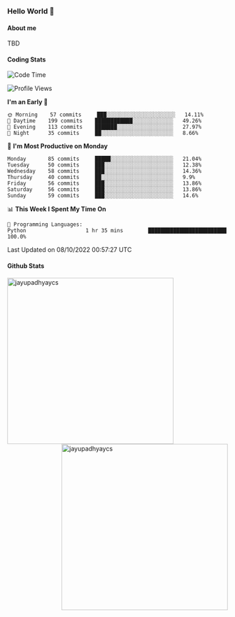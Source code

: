 ### Hello World 👋
#### About me
TBD
#### Coding Stats
<!--START_SECTION:waka-->
![Code Time](http://img.shields.io/badge/Code%20Time-214%20hrs%2028%20mins-blue)

![Profile Views](http://img.shields.io/badge/Profile%20Views-0-blue)

**I'm an Early 🐤** 

```text
🌞 Morning    57 commits     ███░░░░░░░░░░░░░░░░░░░░░░   14.11% 
🌆 Daytime    199 commits    ████████████░░░░░░░░░░░░░   49.26% 
🌃 Evening    113 commits    ███████░░░░░░░░░░░░░░░░░░   27.97% 
🌙 Night      35 commits     ██░░░░░░░░░░░░░░░░░░░░░░░   8.66%

```
📅 **I'm Most Productive on Monday** 

```text
Monday       85 commits     █████░░░░░░░░░░░░░░░░░░░░   21.04% 
Tuesday      50 commits     ███░░░░░░░░░░░░░░░░░░░░░░   12.38% 
Wednesday    58 commits     ███░░░░░░░░░░░░░░░░░░░░░░   14.36% 
Thursday     40 commits     ██░░░░░░░░░░░░░░░░░░░░░░░   9.9% 
Friday       56 commits     ███░░░░░░░░░░░░░░░░░░░░░░   13.86% 
Saturday     56 commits     ███░░░░░░░░░░░░░░░░░░░░░░   13.86% 
Sunday       59 commits     ███░░░░░░░░░░░░░░░░░░░░░░   14.6%

```


📊 **This Week I Spent My Time On** 

```text
💬 Programming Languages: 
Python                   1 hr 35 mins        █████████████████████████   100.0%

```


 Last Updated on 08/10/2022 00:57:27 UTC
<!--END_SECTION:waka-->
#### Github Stats

<p  ><img align="left" src="https://github-readme-stats.vercel.app/api/top-langs?username=jayupadhyaycs&theme=tokyonight&show_icons=true&locale=en&layout=compact" alt="jayupadhyaycs" width="380px"  /> 
<img align="right" src="https://github-readme-streak-stats.herokuapp.com/?user=jayupadhyaycs&theme=tokyonight&" alt="jayupadhyaycs" width="380px"/>
</p>




<!--
**JayUpadhyayCS/JayUpadhyayCS** is a ✨ _special_ ✨ repository because its `README.md` (this file) appears on your GitHub profile.

Here are some ideas to get you started:

- 🔭 I’m currently working on ...
- 🌱 I’m currently learning ...
- 👯 I’m looking to collaborate on ...
- 🤔 I’m looking for help with ...
- 💬 Ask me about ...
- 📫 How to reach me: ...
- 😄 Pronouns: ...
- ⚡ Fun fact: ...
-->
